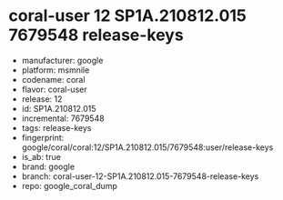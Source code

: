 # coral-user 12 SP1A.210812.015 7679548 release-keys
- manufacturer: google
- platform: msmnile
- codename: coral
- flavor: coral-user
- release: 12
- id: SP1A.210812.015
- incremental: 7679548
- tags: release-keys
- fingerprint: google/coral/coral:12/SP1A.210812.015/7679548:user/release-keys
- is_ab: true
- brand: google
- branch: coral-user-12-SP1A.210812.015-7679548-release-keys
- repo: google_coral_dump
